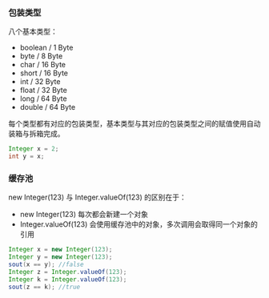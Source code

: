 ### 包装类型
八个基本类型：
- boolean / 1 Byte
- byte / 8 Byte
- char / 16 Byte
- short / 16 Byte
- int / 32 Byte
- float / 32 Byte
- long / 64 Byte
- double / 64 Byte

每个类型都有对应的包装类型，基本类型与其对应的包装类型之间的赋值使用自动装箱与拆箱完成。
```java
Integer x = 2;
int y = x;
```

### 缓存池
new Integer(123) 与 Integer.valueOf(123) 的区别在于：
- new Integer(123) 每次都会新建一个对象
- Integer.valueOf(123) 会使用缓存池中的对象，多次调用会取得同一个对象的引用
```java
Integer x = new Integer(123);
Integer y = new Integer(123);
sout(x == y); //false
Integer z = Integer.valueOf(123);
Integer k = Integer.valueOf(123);
sout(z == k); //true
```
